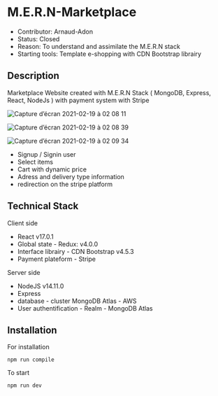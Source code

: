 # M.E.R.N-Marketplace

- Contributor: Arnaud-Adon
- Status: Closed
- Reason: To understand and assimilate the M.E.R.N stack 
- Starting tools: Template e-shopping with CDN Bootstrap librairy

## Description

Marketplace Website created with M.E.R.N Stack ( MongoDB, Express, React, NodeJs ) with payment system with Stripe

![Capture d’écran 2021-02-19 à 02 08 11](https://user-images.githubusercontent.com/17828383/111477738-b7b16100-872f-11eb-8410-1b5e584b7a89.png)

![Capture d’écran 2021-02-19 à 02 08 39](https://user-images.githubusercontent.com/17828383/111477922-ddd70100-872f-11eb-8513-a4eb727a0193.png)

![Capture d’écran 2021-02-19 à 02 09 34](https://user-images.githubusercontent.com/17828383/111477970-ecbdb380-872f-11eb-92d7-6935f936e9bb.png)

- Signup / Signin user
- Select items
- Cart with dynamic price
- Adress and delivery type information
- redirection on the stripe platform

## Technical Stack

Client side

- React v17.0.1
- Global state - Redux: v4.0.0 
- Interface librairy - CDN Bootstrap v4.5.3 
- Payment plateform - Stripe

Server side
- NodeJS v14.11.0 
- Express  
- database -  cluster MongoDB Atlas - AWS 
- User authentification - Realm - MongoDB Atlas

## Installation

For installation

```
npm run compile
```

To start

```
npm run dev
```
